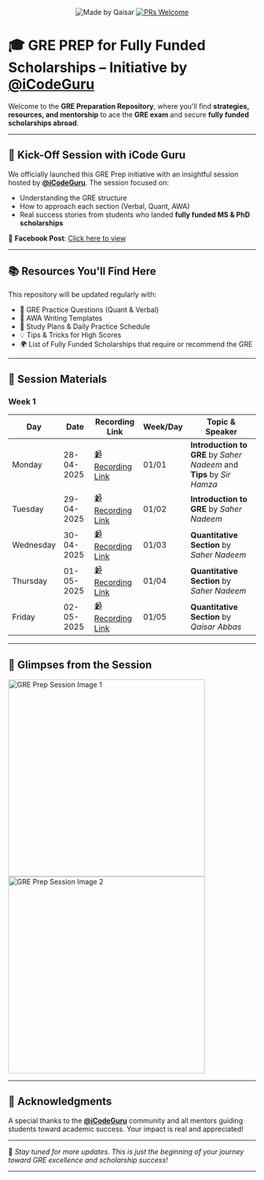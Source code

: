 <div align="center">

![Made by Qaisar](https://img.shields.io/badge/Made%20by-Qaisar%20Abbas-blueviolet)
[![PRs Welcome](https://img.shields.io/badge/PRs-welcome-brightgreen.svg?style=flat-square)](http://makeapullrequest.com)

</div>

# 🎓 GRE PREP for Fully Funded Scholarships – Initiative by [@iCodeGuru](https://www.facebook.com/photo?fbid=1280869364044541&set=a.260463502751804)

Welcome to the **GRE Preparation Repository**, where you'll find **strategies, resources, and mentorship** to ace the **GRE exam** and secure **fully funded scholarships abroad**.

---

## 🚀 Kick-Off Session with iCode Guru

We officially launched this GRE Prep initiative with an insightful session hosted by **[@iCodeGuru](https://www.facebook.com/iCodeguru)**. The session focused on:

* Understanding the GRE structure
* How to approach each section (Verbal, Quant, AWA)
* Real success stories from students who landed **fully funded MS & PhD scholarships**

🎥 **Facebook Post**: [Click here to view](https://www.facebook.com/photo?fbid=1280869364044541&set=a.260463502751804)

---

## 📚 Resources You'll Find Here

This repository will be updated regularly with:

* 📄 GRE Practice Questions (Quant & Verbal)
* 🧠 AWA Writing Templates
* 📝 Study Plans & Daily Practice Schedule
* 💡 Tips & Tricks for High Scores
* 🌍 List of Fully Funded Scholarships that require or recommend the GRE

---

## 🧾 Session Materials
### Week 1
| Day       | Date       | Recording Link         | Week/Day | Topic & Speaker                                                       |
| --------- | ---------- | ---------------------- | -------- | --------------------------------------------------------------------- |
| Monday    | 28-04-2025 | [📹 Recording Link](#) | 01/01    | **Introduction to GRE** by *Saher Nadeem* and **Tips** by *Sir Hamza* |
| Tuesday   | 29-04-2025 | [📹 Recording Link](#) | 01/02    | **Introduction to GRE** by *Saher Nadeem*                             |
| Wednesday | 30-04-2025 | [📹 Recording Link](#) | 01/03    | **Quantitative Section** by *Saher Nadeem*                            |
| Thursday  | 01-05-2025 | [📹 Recording Link](#) | 01/04    | **Quantitative Section** by *Saher Nadeem*                            |
| Friday    | 02-05-2025 | [📹 Recording Link](#) | 01/05    | **Quantitative Section** by *Qaisar Abbas*                            |


---

## 📸 Glimpses from the Session

<p align="left">
  <img src="gre_prep_img1.jpg" alt="GRE Prep Session Image 1" width="400"/>
  <img src="gre_prep_img2.jpg" alt="GRE Prep Session Image 2" width="400"/>
</p>

---


## 🙌 Acknowledgments

A special thanks to the **[@iCodeGuru](https://www.facebook.com/icodeguru)** community and all mentors guiding students toward academic success. Your impact is real and appreciated!

---

📌 *Stay tuned for more updates. This is just the beginning of your journey toward GRE excellence and scholarship success!*

---
